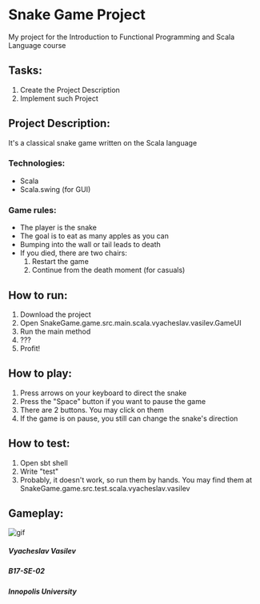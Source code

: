 # Snake Game Project
My project for the Introduction to Functional Programming and Scala Language course
## Tasks:
1. Create the Project Description
1. Implement such Project
## Project Description:
It's a classical snake game written on the Scala language
### Technologies:
* Scala
* Scala.swing (for GUI)
### Game rules:
* The player is the snake
* The goal is to eat as many apples as you can
* Bumping into the wall or tail leads to death
* If you died, there are two chairs:
    1. Restart the game
    1. Continue from the death moment (for casuals)
## How to run:
1. Download the project
1. Open SnakeGame.game.src.main.scala.vyacheslav.vasilev.GameUI
1. Run the main method
1. ???
1. Profit!
## How to play:
1. Press arrows on your keyboard to direct the snake
1. Press the "Space" button if you want to pause the game
1. There are 2 buttons. You may click on them
1. If the game is on pause, you still can change the snake's direction 
## How to test:
1. Open sbt shell
1. Write "test"
1. Probably, it doesn't work, so run them by hands. 
You may find them at SnakeGame.game.src.test.scala.vyacheslav.vasilev
## Gameplay:
![gif](https://s6.gifyu.com/images/gameplayb147551d307509a0.gif)
##### Vyacheslav Vasilev
##### B17-SE-02
##### Innopolis University
